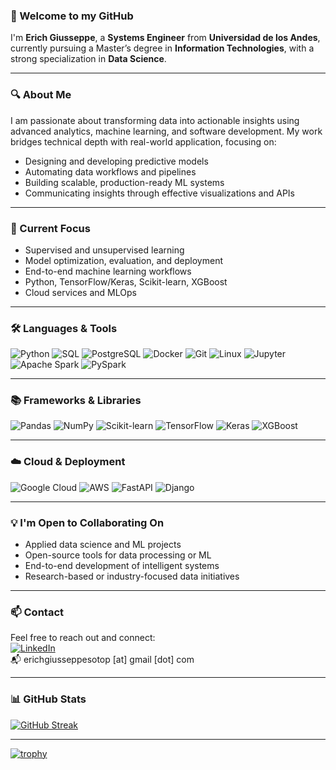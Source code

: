 ### 👋 Welcome to my GitHub

I'm **Erich Giusseppe**, a **Systems Engineer** from **Universidad de los Andes**, currently pursuing a Master’s degree in **Information Technologies**, with a strong specialization in **Data Science**.

---

### 🔍 About Me

I am passionate about transforming data into actionable insights using advanced analytics, machine learning, and software development. My work bridges technical depth with real-world application, focusing on:

- Designing and developing predictive models  
- Automating data workflows and pipelines  
- Building scalable, production-ready ML systems  
- Communicating insights through effective visualizations and APIs

---

### 🚀 Current Focus

- Supervised and unsupervised learning  
- Model optimization, evaluation, and deployment  
- End-to-end machine learning workflows  
- Python, TensorFlow/Keras, Scikit-learn, XGBoost  
- Cloud services and MLOps

---
### 🛠️ **Languages & Tools**  
![Python](https://img.shields.io/badge/-Python-3776AB?style=flat&logo=python&logoColor=white)
![SQL](https://img.shields.io/badge/-SQL-4479A1?style=flat&logo=postgresql&logoColor=white)
![PostgreSQL](https://img.shields.io/badge/-PostgreSQL-336791?style=flat&logo=postgresql&logoColor=white)
![Docker](https://img.shields.io/badge/-Docker-2496ED?style=flat&logo=docker&logoColor=white)
![Git](https://img.shields.io/badge/-Git-F05032?style=flat&logo=git&logoColor=white)
![Linux](https://img.shields.io/badge/-Linux-FCC624?style=flat&logo=linux&logoColor=black)
![Jupyter](https://img.shields.io/badge/-Jupyter-F37626?style=flat&logo=jupyter&logoColor=white)
![Apache Spark](https://img.shields.io/badge/-Apache%20Spark-E25A1C?style=flat&logo=apachespark&logoColor=white)
![PySpark](https://img.shields.io/badge/-PySpark-FF9900?style=flat&logo=apachespark&logoColor=white)

---

### 📚 **Frameworks & Libraries**  
![Pandas](https://img.shields.io/badge/-Pandas-150458?style=flat&logo=pandas&logoColor=white)
![NumPy](https://img.shields.io/badge/-NumPy-013243?style=flat&logo=numpy&logoColor=white)
![Scikit-learn](https://img.shields.io/badge/-Scikit--learn-F7931E?style=flat&logo=scikit-learn&logoColor=white)
![TensorFlow](https://img.shields.io/badge/-TensorFlow-FF6F00?style=flat&logo=tensorflow&logoColor=white)
![Keras](https://img.shields.io/badge/-Keras-D00000?style=flat&logo=keras&logoColor=white)
![XGBoost](https://img.shields.io/badge/-XGBoost-DC143C?style=flat)

---

### ☁️ **Cloud & Deployment**  
![Google Cloud](https://img.shields.io/badge/-GCP-4285F4?style=flat&logo=google-cloud&logoColor=white)
![AWS](https://img.shields.io/badge/-AWS-232F3E?style=flat&logo=amazonaws&logoColor=white)
![FastAPI](https://img.shields.io/badge/-FastAPI-009688?style=flat&logo=fastapi&logoColor=white)
![Django](https://img.shields.io/badge/-Django-092E20?style=flat&logo=django&logoColor=white)

---

### 💡 I'm Open to Collaborating On

- Applied data science and ML projects  
- Open-source tools for data processing or ML  
- End-to-end development of intelligent systems  
- Research-based or industry-focused data initiatives

---

### 📫 Contact

Feel free to reach out and connect:  
[![LinkedIn](https://img.shields.io/badge/-LinkedIn-blue?style=flat&logo=linkedin&logoColor=white)](https://www.linkedin.com/in/erich-giusseppe-soto-parada-8b05611bb/)  
📬 erichgiusseppesotop [at] gmail [dot] com  

---

### 📊 GitHub Stats



[![GitHub Streak](https://streak-stats.demolab.com?user=ErichGiusseppe&theme=midnight-purple&hide_border=true&date_format=j%20M%5B%20Y%5D)](https://git.io/streak-stats)

---


<!-- 
[![Giusseppe's github stats](https://github-readme-stats.vercel.app/api?username=ErichGiusseppe)

[![GitHub Streak](https://github-readme-streak-stats.herokuapp.com?user=ErichGiusseppe&theme=midnight-purple&date_format=M%20j%5B%2C%20Y%5D)](https://git.io/streak-stats)

| <a href="https://github.com/ErichGiusseppe/github-readme-stats"><img align="center" src="https://github-readme-stats.vercel.app/api?username=ErichGiusseppe&show_icons=true&include_all_commits=true&theme=buefy&hide_border=true" alt="Anurag's github stats" /></a> |
-->

[![trophy](https://github-profile-trophy.vercel.app/?username=ErichGiusseppe&theme=onedark&no-frame=true&title=MultiLanguage,Joined2020,Repositories,Experience,Commits,Followers,Issues&row=1)](https://github.com/ryo-ma/github-profile-trophy)

